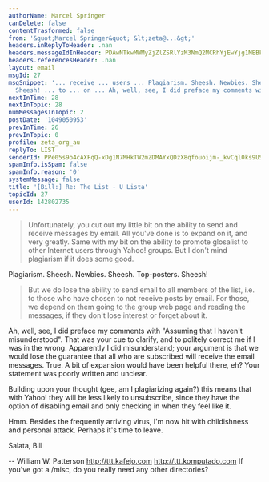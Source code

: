 ```yaml
---
authorName: Marcel Springer
canDelete: false
contentTrasformed: false
from: '&quot;Marcel Springer&quot; &lt;zeta@...&gt;'
headers.inReplyToHeader: .nan
headers.messageIdInHeader: PDAwNTkwMWMyZjZlZSRlYzM3NmQ2MCRhYjEwYjg1MEBkZWZhdWx0Pg==
headers.referencesHeader: .nan
layout: email
msgId: 27
msgSnippet: '... receive ... users ... Plagiarism. Sheesh. Newbies. Sheesh. Top-posters.
  Sheesh! ... to ... on ... Ah, well, see, I did preface my comments with Assuming'
nextInTime: 28
nextInTopic: 28
numMessagesInTopic: 2
postDate: '1049050953'
prevInTime: 26
prevInTopic: 0
profile: zeta_org_au
replyTo: LIST
senderId: PPe05s9o4cAXFqQ-xDg1N7MHkTW2mZDMAYxQDzX8qfouoijm-_kvCql0ks9USVsS3qfKZ44bGSwtG2wDp05LNtGUMNIfMDM5vA
spamInfo.isSpam: false
spamInfo.reason: '0'
systemMessage: false
title: '[Bill:] Re: The List - U Lista'
topicId: 27
userId: 142802735
---
```


> Unfortunately, you cut out my little bit on the ability to send and
receive
> messages by email. All you've done is to expand on it, and very greatly.
> Same with my bit on the ability to promote glosalist to other Internet
users
> through Yahoo! groups. But I don't mind plagiarism if it does some good.

Plagiarism. Sheesh. Newbies. Sheesh. Top-posters. Sheesh!

> But we do lose the ability to send email to all members of the list, i.e.
to
> those who have chosen to not receive posts by email. For those, we depend
on
> them going to the group web page and reading the messages, if they don't
> lose interest or forget about it.

Ah, well, see, I did preface my comments with "Assuming that I haven't
misunderstood". That was your cue to clarify, and to politely correct me
if I was in the wrong. Apparently I did misunderstand; your argument is
that we would lose the guarantee that all who are subscribed will receive
the email messages. True. A bit of expansion would have been helpful there,
eh? Your statement was poorly written and unclear.

Building upon your thought (gee, am I plagiarizing again?) this means that
with Yahoo! they will be less likely to unsubscribe, since they have the
option of disabling email and only checking in when they feel like it.

Hmm. Besides the frequently arriving virus, I'm now hit with childishness
and personal attack. Perhaps it's time to leave.

Salata,
Bill

--
William W. Patterson
http://ttt.kafejo.com
http://ttt.komputado.com
If you've got a /misc, do you really need any other directories?




